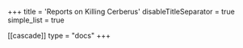 +++
title = 'Reports on Killing Cerberus'
disableTitleSeparator = true
simple_list = true

[[cascade]]
  type = "docs"
+++

